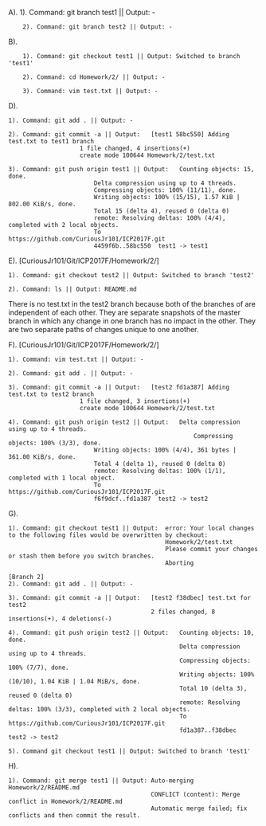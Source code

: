 A).
        1). Command: git branch test1 || Output: -

        2). Command: git branch test2 || Output: -

B).

        1). Command: git checkout test1 || Output: Switched to branch 'test1'

        2). Command: cd Homework/2/ || Output: -

        3). Command: vim test.txt || Output: -

D). 

	1). Command: git add . || Output: -

	2). Command: git commit -a || Output: 	[test1 58bc550] Adding test.txt to test1 branch
						1 file changed, 4 insertions(+)
						create mode 100644 Homework/2/test.txt

	3). Command: git push origin test1 || Output: 	Counting objects: 15, done.
							Delta compression using up to 4 threads.
							Compressing objects: 100% (11/11), done.
				 			Writing objects: 100% (15/15), 1.57 KiB | 802.00 KiB/s, done.
							Total 15 (delta 4), reused 0 (delta 0)
							remote: Resolving deltas: 100% (4/4), completed with 2 local objects.
							To https://github.com/CuriousJr101/ICP2017F.git
							4459f6b..58bc550  test1 -> test1

E). [CuriousJr101/Git/ICP2017F/Homework/2/]

	1). Command: git checkout test2 || Output: Switched to branch 'test2'

	2). Command: ls || Output: README.md

There is no test.txt in the test2 branch because both of the branches of are independent of each other. They are separate snapshots of the master branch in which any change in one branch has no impact in the other. They are two separate paths of changes unique to one another.

F). [CuriousJr101/Git/ICP2017F/Homework/2/]

	1). Command: vim test.txt || Output: -

	2). Command: git add . || Output: -

	3). Command: git commit -a || Output: 	[test2 fd1a387] Adding test.txt to test2 branch
 						1 file changed, 3 insertions(+)
 						create mode 100644 Homework/2/test.txt

	4). Command: git push origin test2 || Output: 	Delta compression using up to 4 threads.
                                                    	Compressing objects: 100% (3/3), done.
							Writing objects: 100% (4/4), 361 bytes | 361.00 KiB/s, done.
							Total 4 (delta 1), reused 0 (delta 0)
							remote: Resolving deltas: 100% (1/1), completed with 1 local object.
							To https://github.com/CuriousJr101/ICP2017F.git
   							f6f9dcf..fd1a387  test2 -> test2

G).

    1). Command: git checkout test1 || Output:  error: Your local changes to the following files would be overwritten by checkout:
                                                Homework/2/test.txt
                                                Please commit your changes or stash them before you switch branches.
                                                Aborting

    [Branch 2]
    2). Command: git add . || Output: -

    3). Command: git commit -a || Output:   [test2 f38dbec] test.txt for test2
                                            2 files changed, 8 insertions(+), 4 deletions(-)

    4). Command: git push origin test2 || Output:   Counting objects: 10, done.
                                                    Delta compression using up to 4 threads.
                                                    Compressing objects: 100% (7/7), done.
                                                    Writing objects: 100% (10/10), 1.04 KiB | 1.04 MiB/s, done.
                                                    Total 10 (delta 3), reused 0 (delta 0)
                                                    remote: Resolving deltas: 100% (3/3), completed with 2 local objects.
                                                    To https://github.com/CuriousJr101/ICP2017F.git
                                                    fd1a387..f38dbec  test2 -> test2

    5). Command git checkout test1 || Output: Switched to branch 'test1'

H). 

    1). Command: git merge test1 || Output: Auto-merging Homework/2/README.md
                                            CONFLICT (content): Merge conflict in Homework/2/README.md
                                            Automatic merge failed; fix conflicts and then commit the result.


